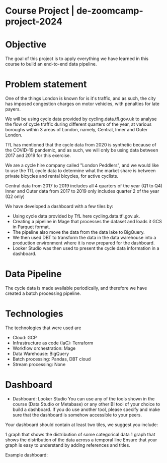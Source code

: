 # Course Project | de-zoomcamp-project-2024

# Objective
The goal of this project is to apply everything we have learned in this course to build an end-to-end data pipeline.

# Problem statement
One of the things London is known for is it's traffic, and as such, the city has imposed congestion charges on motor vehicles, with penalties for late payers.

We will be using cycle data provided by cycling.data.tfl.gov.uk to analyse the flow of cycle traffic during different quarters of the year, at various boroughs within 3 areas of London, namely, Central, Inner and Outer London.

TfL has mentioned that the cycle data from 2020 is synthetic because of the COVID-19 pandemic, and as such, we will only be using data between 2017 and 2019 for this exercise.

We are a cycle hire company called "London Peddlers", and we would like to use the TfL cycle data to determine what the market share is between private bicycles and rental bicycles, for active cyclists. 

Central data from 2017 to 2019 includes all 4 quarters of the year (Q1 to Q4)
Inner and Outer data from 2017 to 2019 only includes quarter 2 of the year (Q2 only)

We have developed a dashboard with a few tiles by:

- Using cycle data provided by TfL here cycling.data.tfl.gov.uk.
- Creating a pipeline in Mage that processes the dataset and loads it GCS in Parquet format.
- The pipeline also move the data from the data lake to BigQuery.
- We then used DBT to transform the data in the data warehouse into a production environment where it is now prepared for the dashboard.
- Looker Studio was then used to present the cycle data information in a dashboard.

# Data Pipeline
The cycle data is made available periodically, and therefore we have created a batch processing pipeline.

# Technologies
The technologies that were used are

- Cloud: GCP
- Infrastructure as code (IaC): Terraform
- Workflow orchestration: Mage
- Data Warehouse: BigQuery
- Batch processing: Pandas, DBT cloud
- Stream processing: None


# Dashboard

- Dashboard: Looker Studio
You can use any of the tools shown in the course (Data Studio or Metabase) or any other BI tool of your choice to build a dashboard. If you do use another tool, please specify and make sure that the dashboard is somehow accessible to your peers.

Your dashboard should contain at least two tiles, we suggest you include:

1 graph that shows the distribution of some categorical data
1 graph that shows the distribution of the data across a temporal line
Ensure that your graph is easy to understand by adding references and titles.

Example dashboard:
